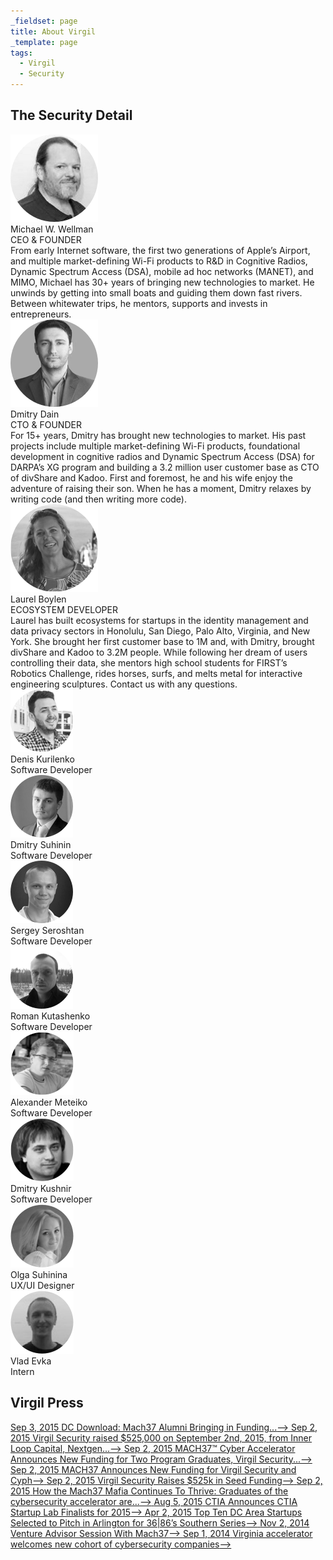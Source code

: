 ```yaml
---
_fieldset: page
title: About Virgil
_template: page
tags:
  - Virgil
  - Security
---
```

<div class="content">
<section class="management-wrapper">
<h2 class="the-security-detail">The Security Detail</h2>

<div class="container">
<div class="management row">
<div class="manager col-xs-48 col-md-16"><img class="avatar" src="./_themes/virgil/img/about-us-michael.png" />
<div class="name">Michael W. Wellman</div>

<div class="position">CEO & FOUNDER</div>

<div class="desc">From early Internet software, the first two generations of Apple’s Airport, and multiple market-defining Wi-Fi products to R&D in Cognitive Radios, Dynamic Spectrum Access (DSA), mobile ad hoc networks (MANET), and MIMO, Michael has 30+ years of bringing new technologies to market. He unwinds by getting into small boats and guiding them down fast rivers. Between whitewater trips, he mentors, supports and invests in entrepreneurs.</div>
</div>

<div class="manager col-xs-48 col-md-16"><img class="avatar" src="./_themes/virgil/img/about-us-dmitry.png" />
<div class="name">Dmitry Dain</div>

<div class="position">CTO & FOUNDER</div>

<div class="desc">For 15+ years, Dmitry has brought new technologies to market. His past projects include multiple market-defining Wi-Fi products, foundational development in cognitive radios and Dynamic Spectrum Access (DSA) for DARPA’s XG program and building a 3.2 million user customer base as CTO of divShare and Kadoo. First and foremost, he and his wife enjoy the adventure of raising their son. When he has a moment, Dmitry relaxes by writing code (and then writing more code).</div>
</div>

<div class="manager col-xs-48 col-md-16"><img class="avatar" src="./_themes/virgil/img/about-us-laurel.png" />
<div class="name">Laurel Boylen</div>

<div class="position">ECOSYSTEM DEVELOPER</div>

<div class="desc">Laurel has built ecosystems for startups in the identity management and data privacy sectors in Honolulu, San Diego, Palo Alto, Virginia, and New York. She brought her first customer base to 1M and, with Dmitry, brought divShare and Kadoo to 3.2M people. While following her dream of users controlling their data, she mentors high school students for FIRST’s Robotics Challenge, rides horses, surfs, and melts metal for interactive engineering sculptures. Contact us with any questions.</div>
</div>
</div>
</div>
</section>

<section class="developers-wrapper">
<div class="container">
<div class="developers">
<div class="developer col-xs-48 col-sm-24 col-md-12"><img class="avatar" src="./_themes/virgil/img/denis_k.png" />
<div class="name">Denis Kurilenko</div>

<div class="position">Software Developer</div>
</div>

<div class="developer col-xs-48 col-sm-24 col-md-12"><img class="avatar" src="./_themes/virgil/img/dmitry_s.png" />
<div class="name">Dmitry Suhinin</div>

<div class="position">Software Developer</div>
</div>

<div class="developer col-xs-48 col-sm-24 col-md-12"><img class="avatar" src="./_themes/virgil/img/sergey_s.png" />
<div class="name">Sergey Seroshtan</div>

<div class="position">Software Developer</div>
</div>

<div class="developer col-xs-48 col-sm-24 col-md-12"><img class="avatar" src="./_themes/virgil/img/roman_k.png" />
<div class="name">Roman Kutashenko</div>

<div class="position">Software Developer</div>
</div>

<div class="developer col-xs-48 col-sm-24 col-md-12"><img class="avatar" src="./_themes/virgil/img/alexander_m.png" />
<div class="name">Alexander Meteiko</div>

<div class="position">Software Developer</div>
</div>

<div class="developer col-xs-48 col-sm-24 col-md-12"><img class="avatar" src="./_themes/virgil/img/dmitry_k.png" />
<div class="name">Dmitry Kushnir</div>

<div class="position">Software Developer</div>
</div>

<div class="developer col-xs-48 col-sm-24 col-md-12"><img class="avatar" src="./_themes/virgil/img/olga_c.png" />
<div class="name">Olga Suhinina</div>

<div class="position">UX/UI Designer</div>
</div>

<div class="developer col-xs-48 col-sm-24 col-md-12"><img class="avatar" src="./_themes/virgil/img/vlad_e.png" />
<div class="name">Vlad Evka</div>

<div class="position">Intern</div>
</div>
</div>
</div>
</section>

<section class="press-list-wrapper">
<div class="container">
<h2 class="virgil-press">Virgil Press</h2>

<div class="press-list row"><a class="press-item col-xs-48 col-sm-48 col-md-23" href="http://dcinno.streetwise.co/2015/09/03/1776-invests-in-dc-startup-hillary-clinton-on-snapchat" target="_blank"><span class="date">Sep 3, 2015</span> <span class="cont"> <span class="title">DC Download: Mach37 Alumni Bringing in Funding...<span class="arrow">⟶</span></span> </span> </a> <a class="press-item col-xs-48 col-sm-48 col-md-23 col-md-offset-2" href="http://www.whogotfunded.com/deals/368657-virgil-security" target="_blank"> <span class="date">Sep 2, 2015</span> <span class="cont"> <span class="title">Virgil Security raised $525,000 on September 2nd, 2015, from Inner Loop Capital, Nextgen...<span class="arrow">⟶</span></span> </span> </a> <a class="press-item col-xs-48 col-sm-48 col-md-23" href="http://www.prweb.com/releases/2015/MACH37/prweb12939086.htm" target="_blank"> <span class="date">Sep 2, 2015</span> <span class="cont"> <span class="title">MACH37™ Cyber Accelerator Announces New Funding for Two Program Graduates, Virgil Security...<span class="arrow">⟶</span></span> </span> </a> <a class="press-item col-xs-48 col-sm-48 col-md-23 col-md-offset-2" href="http://www.darkreading.com/analytics/mach37-announces-new-funding-for-virgil-security-and-cyph/d/d-id/1322026" target="_blank"> <span class="date">Sep 2, 2015</span> <span class="cont"> <span class="title">MACH37 Announces New Funding for Virgil Security and Cyph<span class="arrow">⟶</span></span> </span> </a> <a class="press-item col-xs-48 col-sm-48 col-md-23" href="http://www.finsmes.com/2015/09/virgil-security-raises-525k-seed-funding.html" target="_blank"> <span class="date">Sep 2, 2015</span> <span class="cont"> <span class="title">Virgil Security Raises $525k in Seed Funding<span class="arrow">⟶</span></span> </span> </a> <a class="press-item col-xs-48 col-sm-48 col-md-23 col-md-offset-2" href="http://dcinno.streetwise.co/2015/09/02/cybersecurity-accelerator-mach37-alumni-startups-raise-seed" target="_blank"> <span class="date">Sep 2, 2015</span> <span class="cont"> <span class="title">How the Mach37 Mafia Continues To Thrive: Graduates of the cybersecurity accelerator are...<span class="arrow">⟶</span></span> </span> </a> <a class="press-item col-xs-48 col-sm-48 col-md-23" href="http://www.ctia.org/resource-library/press-releases/archive/ctia-announces-ctia-startup-lab-finalists-for-2015" target="_blank"> <span class="date">Aug 5, 2015</span> <span class="cont"> <span class="title">CTIA Announces CTIA Startup Lab Finalists for 2015<span class="arrow">⟶</span></span> </span> </a> <a class="press-item col-xs-48 col-sm-48 col-md-23 col-md-offset-2" href="http://launchtn.org/2015/04/top-ten-startups-selected-to-pitch-in-arlington-for-3686s-southern-series" target="_blank"> <span class="date">Apr 2, 2015</span> <span class="cont"> <span class="title">Top Ten DC Area Startups Selected to Pitch in Arlington for 36|86’s Southern Series<span class="arrow">⟶</span></span> </span> </a> <a class="press-item col-xs-48 col-sm-48 col-md-23" href="http://www.tandemnsi.com/venture-advisor-session-with-mach37" target="_blank"> <span class="date">Nov 2, 2014</span> <span class="cont"> <span class="title">Venture Advisor Session With Mach37<span class="arrow">⟶</span></span> </span> </a> <a class="press-item col-xs-48 col-sm-48 col-md-23 col-md-offset-2" href="http://www.washingtonpost.com/business/capitalbusiness/virginia-accelerator-welcomes-new-cohort-of-cybersecurity-companies/2014/09/01/df730ec4-2fbf-11e4-994d-202962a9150c_story.html" target="_blank"> <span class="date">Sep 1, 2014</span> <span class="cont"> <span class="title">Virginia accelerator welcomes new cohort of cybersecurity companies<span class="arrow">⟶</span></span> </span> </a></div>
</div>
</section>
</div>
